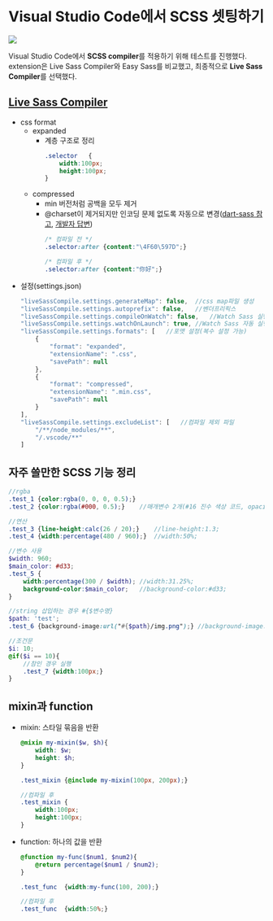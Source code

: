 # **Visual Studio Code에서 SCSS 셋팅하기**

![](https://cdn.jsdelivr.net/gh/fe-jw/J-Web/posts/220630/thumb.jpg)

Visual Studio Code에서  **SCSS compiler**를 적용하기 위해 테스트를 진행했다.  
extension은 Live Sass Compiler와 Easy Sass를 비교했고, 최종적으로 **Live Sass Compiler**를 선택했다.

## [**Live Sass Compiler**](https://marketplace.visualstudio.com/items?itemName=glenn2223.live-sass)
* css format
	* expanded
		* 계층 구조로 정리
			```css
			.selector	{
				width:100px;
				height:100px;
			}
			```
	* compressed
		* min 버전처럼 공백을 모두 제거
		* @charset이 제거되지만 인코딩 문제 없도록 자동으로 변경([dart-sass 참고](https://github.com/sass/dart-sass/issues/1387), [개발자 답변](https://github.com/glenn2223/vscode-live-sass-compiler/issues/179))
			```css
			/* 컴파일 전 */
			.selector:after	{content:"\4F60\597D";}

			/* 컴파일 후 */
			.selector:after	{content:"你好";}
			```
* 설정(settings.json)
	```javascript
	"liveSassCompile.settings.generateMap": false,	//css map파일 생성
	"liveSassCompile.settings.autoprefix": false,	//벤더프리픽스
	"liveSassCompile.settings.compileOnWatch": false,	//Watch Sass 실행 시 모든 .scss 컴파일
	"liveSassCompile.settings.watchOnLaunch": true,	//Watch Sass 자동 실행
	"liveSassCompile.settings.formats": [	//포맷 설정(복수 설정 가능)
		{
			"format": "expanded",
			"extensionName": ".css",
			"savePath": null
		},
		{
			"format": "compressed",
			"extensionName": ".min.css",
			"savePath": null
		}
	],
	"liveSassCompile.settings.excludeList": [	//컴파일 제외 파일
		"/**/node_modules/**",
		"/.vscode/**"
	]
	```

##  **자주 쓸만한 SCSS 기능 정리**

```scss
//rgba
.test_1	{color:rgba(0, 0, 0, 0.5);}
.test_2	{color:rgba(#000, 0.5);}	//매개변수 2개(#16 진수 색상 코드, opacity)로 가능

//연산
.test_3	{line-height:calc(26 / 20);}	//line-height:1.3;
.test_4	{width:percentage(480 / 960);}	//width:50%;

//변수 사용
$width: 960;
$main_color: #d33;
.test_5	{
	width:percentage(300 / $width);	//width:31.25%;
	background-color:$main_color;	//background-color:#d33;
}

//string 삽입하는 경우 #{$변수명}
$path: 'test';
.test_6	{background-image:url("#{$path}/img.png");}	//background-image:url("test/img.png");

//조건문
$i: 10;
@if($i == 10){
	//참인 경우 실행
	.test_7	{width:100px;}
}
```

## **mixin과 function**
* mixin: 스타일 묶음을 반환
	```scss
	@mixin my-mixin($w, $h){
		width: $w;
		height: $h;
	}

	.test_mixin	{@include my-mixin(100px, 200px);}

	//컴파일 후
	.test_mixin	{
		width:100px;
		height:100px;
	}
	```

* function: 하나의 값을 반환
	```scss
	@function my-func($num1, $num2){
		@return percentage($num1 / $num2);
	}

	.test_func	{width:my-func(100, 200);}

	//컴파일 후
	.test_func	{width:50%;}
	```
